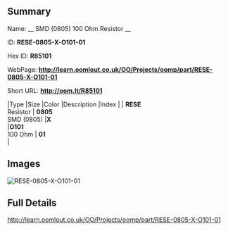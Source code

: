 

## Summary
 
Name: __ SMD (0805) 100 Ohm Resistor __

ID: __RESE-0805-X-O101-01__

Hex ID: __R85101__

WebPage: __http://learn.oomlout.co.uk/OO/Projects/oomp/part/RESE-0805-X-O101-01__

Short URL: __http://oom.lt/R85101__


|Type   |Size   |Color   |Description   |Index   |
| __RESE__ <br>Resistor  | __0805__<br>SMD (0805)   |__X__<br>    |__O101__<br>100 Ohm    | __01__<br>  |


## Images
![RESE-0805-X-O101-01](http://oomlout.com/oomp-gen/parts/RESE-0805-X-O101-01/RESE-0805-X-O101-01_420.jpg)

## Full Details

 http://learn.oomlout.co.uk/OO/Projects/oomp/part/RESE-0805-X-O101-01

